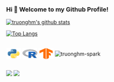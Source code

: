 ### Hi 🐥 Welcome to my Github Profile!

[![truonghm's github stats](https://github-readme-stats.vercel.app/api?username=truonghm&show_icons=true&theme=radical&include_all_commits=true&count_private=true&cache_seconds=86400)](https://github.com/truonghm/truonghm)

[![Top Langs](https://github-readme-stats.vercel.app/api/top-langs/?username=truonghm&layout=compact&theme=radical&cache_seconds=86400&hide=html,css)](https://github.com/truonghm/truonghm)

<div style="display: inline_block"><br>
  <img align="center" alt="truonghm-python" height="30" width="40" src="https://raw.githubusercontent.com/devicons/devicon/master/icons/python/python-original.svg">
  <img align="center" alt="truonghm-r" height="30" width="40" src="https://raw.githubusercontent.com/devicons/devicon/master/icons/r/r-original.svg">
  <img align="center" alt="truonghm-tf" height="30" width="40" src="https://raw.githubusercontent.com/devicons/devicon/master/icons/tensorflow/tensorflow-original.svg">
  <img align="center" alt="truonghm-spark" height="30" width="40" src="https://upload.wikimedia.org/wikipedia/commons/f/f3/Apache_Spark_logo.svg">
  </div>

##

<div>
  <a href="https://www.linkedin.com/in/truonghoangmanh/" target="_blank"><img src="https://img.shields.io/badge/LinkedIn-0077B5?style=for-the-badge&logo=linkedin&logoColor=white" target="_blank"></a>
  <a href = "mailto:truonghm.work@gmail.com"><img src="https://img.shields.io/badge/-Gmail-%23333?style=for-the-badge&logo=gmail&logoColor=white" target="_blank"></a>

</div>
